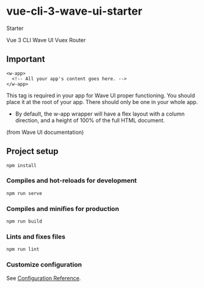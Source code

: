 # vue-cli-3-wave-ui-starter 

Starter

Vue 3 CLI
Wave UI
Vuex
Router



## Important
```
<w-app>
  <!-- All your app's content goes here. -->
</w-app>
```

This tag is required in your app for Wave UI proper functioning.
You should place it at the root of your app.
There should only be one <w-app> in your whole app.

- By default, the w-app wrapper will have a flex layout with a column direction, and a height of 100% of the full HTML document.

(from Wave UI documentation)
  
## Project setup
```
npm install
```

### Compiles and hot-reloads for development
```
npm run serve
```

### Compiles and minifies for production
```
npm run build
```

### Lints and fixes files
```
npm run lint
```

### Customize configuration
See [Configuration Reference](https://cli.vuejs.org/config/).
